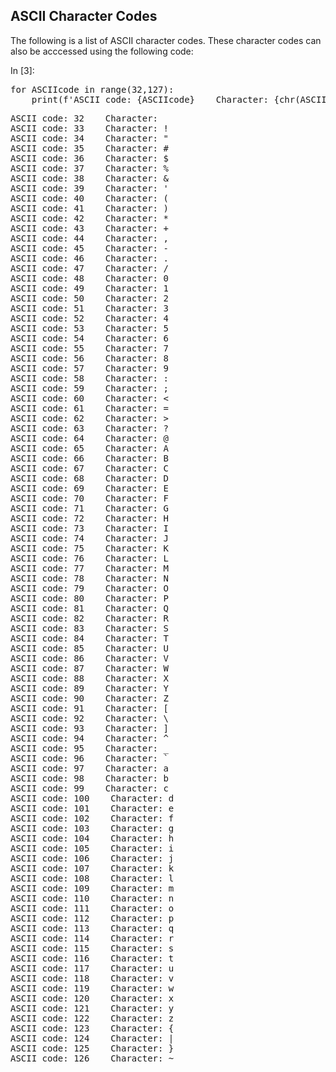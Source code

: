 
## ASCII Character Codes
The following is a list of ASCII character codes. These character codes can also be acccessed using the following code:
<div class="cell border-box-sizing code_cell rendered">
<div class="input">
<div class="prompt input_prompt">In&nbsp;[3]:</div>
<div class="inner_cell">
    <div class="input_area">
<div class=" highlight hl-ipython3"><pre><span></span><span class="k">for</span> <span class="n">ASCIIcode</span> <span class="ow">in</span> <span class="nb">range</span><span class="p">(</span><span class="mi">32</span><span class="p">,</span><span class="mi">127</span><span class="p">):</span>
    <span class="nb">print</span><span class="p">(</span><span class="n">f</span><span class="s1">&#39;ASCII code: </span><span class="si">{ASCIIcode}</span><span class="s1">    Character: {chr(ASCIIcode)}&#39;</span><span class="p">)</span>
</pre></div>

</div>
</div>
</div>

<div class="output_wrapper">
<div class="output">


<div class="output_area">

<div class="prompt"></div>


<div class="output_subarea output_stream output_stdout output_text">
<pre>ASCII code: 32    Character:  
ASCII code: 33    Character: !
ASCII code: 34    Character: &#34;
ASCII code: 35    Character: #
ASCII code: 36    Character: $
ASCII code: 37    Character: %
ASCII code: 38    Character: &amp;
ASCII code: 39    Character: &#39;
ASCII code: 40    Character: (
ASCII code: 41    Character: )
ASCII code: 42    Character: *
ASCII code: 43    Character: +
ASCII code: 44    Character: ,
ASCII code: 45    Character: -
ASCII code: 46    Character: .
ASCII code: 47    Character: /
ASCII code: 48    Character: 0
ASCII code: 49    Character: 1
ASCII code: 50    Character: 2
ASCII code: 51    Character: 3
ASCII code: 52    Character: 4
ASCII code: 53    Character: 5
ASCII code: 54    Character: 6
ASCII code: 55    Character: 7
ASCII code: 56    Character: 8
ASCII code: 57    Character: 9
ASCII code: 58    Character: :
ASCII code: 59    Character: ;
ASCII code: 60    Character: &lt;
ASCII code: 61    Character: =
ASCII code: 62    Character: &gt;
ASCII code: 63    Character: ?
ASCII code: 64    Character: @
ASCII code: 65    Character: A
ASCII code: 66    Character: B
ASCII code: 67    Character: C
ASCII code: 68    Character: D
ASCII code: 69    Character: E
ASCII code: 70    Character: F
ASCII code: 71    Character: G
ASCII code: 72    Character: H
ASCII code: 73    Character: I
ASCII code: 74    Character: J
ASCII code: 75    Character: K
ASCII code: 76    Character: L
ASCII code: 77    Character: M
ASCII code: 78    Character: N
ASCII code: 79    Character: O
ASCII code: 80    Character: P
ASCII code: 81    Character: Q
ASCII code: 82    Character: R
ASCII code: 83    Character: S
ASCII code: 84    Character: T
ASCII code: 85    Character: U
ASCII code: 86    Character: V
ASCII code: 87    Character: W
ASCII code: 88    Character: X
ASCII code: 89    Character: Y
ASCII code: 90    Character: Z
ASCII code: 91    Character: [
ASCII code: 92    Character: \
ASCII code: 93    Character: ]
ASCII code: 94    Character: ^
ASCII code: 95    Character: _
ASCII code: 96    Character: `
ASCII code: 97    Character: a
ASCII code: 98    Character: b
ASCII code: 99    Character: c
ASCII code: 100    Character: d
ASCII code: 101    Character: e
ASCII code: 102    Character: f
ASCII code: 103    Character: g
ASCII code: 104    Character: h
ASCII code: 105    Character: i
ASCII code: 106    Character: j
ASCII code: 107    Character: k
ASCII code: 108    Character: l
ASCII code: 109    Character: m
ASCII code: 110    Character: n
ASCII code: 111    Character: o
ASCII code: 112    Character: p
ASCII code: 113    Character: q
ASCII code: 114    Character: r
ASCII code: 115    Character: s
ASCII code: 116    Character: t
ASCII code: 117    Character: u
ASCII code: 118    Character: v
ASCII code: 119    Character: w
ASCII code: 120    Character: x
ASCII code: 121    Character: y
ASCII code: 122    Character: z
ASCII code: 123    Character: {
ASCII code: 124    Character: |
ASCII code: 125    Character: }
ASCII code: 126    Character: ~
</pre>
</div>
</div>

</div>
</div>

</div>
 

